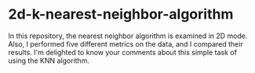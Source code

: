 # 2d-k-nearest-neighbor-algorithm
In this repository, the nearest neighbor algorithm is examined in 2D mode. Also, I performed five different metrics on the data, and I compared their results. I'm delighted to know your comments about this simple task of using the KNN algorithm.
